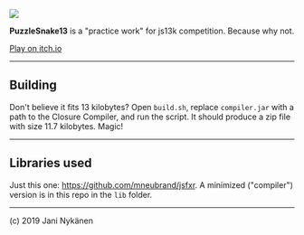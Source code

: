 ![](https://img.itch.zone/aW1nLzE5MjQyNzAucG5n/original/jP3PJm.png)

**PuzzleSnake13** is a "practice work" for js13k competition. Because why not.

[Play on itch.io](https://jani-nykanen.itch.io/puzzlesnake13k)

------------

## Building

Don't believe it fits 13 kilobytes? Open `build.sh`, replace `compiler.jar` with a path to the Closure Compiler, and run the script. It should produce a zip file with size 11.7 kilobytes. Magic!


-----------

## Libraries used

Just this one: https://github.com/mneubrand/jsfxr. A minimized ("compiler") version is in this repo in the `lib` folder.


-----------

(c) 2019 Jani Nykänen
